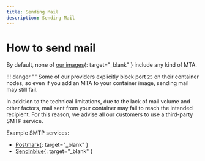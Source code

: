 ```yaml
---
title: Sending Mail
description: Sending Mail
---
```

# How to send mail

By default, none of [our images](https://hub.docker.com/u/cmptstks){: target="_blank" } include any kind of MTA. 

!!! danger ""
    Some of our providers explicitly block port `25` on their container nodes, so even if you add an MTA to your container image, sending mail may still fail.

In addition to the technical limitations, due to the lack of mail volume and other factors, mail sent from your container may fail to reach the intended recipient. For this reason, we advise all our customers to use a third-party SMTP service.

Example SMTP services:

* [Postmark](https://postmarkapp.com){: target="_blank" }
* [Sendinblue](https://www.sendinblue.com){: target="_blank" }
